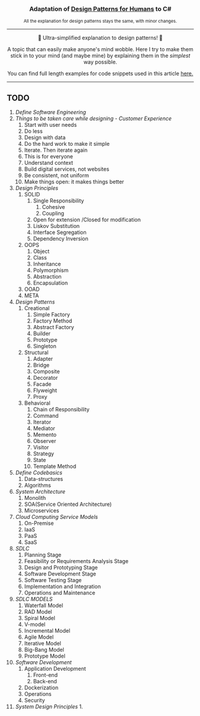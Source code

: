 <h3 align="center">
Adaptation of <a href="https://github.com/kamranahmedse/design-patterns-for-humans">Design Patterns for Humans</a>  to C#
</h3>
<p align="center"><sub>All the explanation for design patterns stays the same, with minor changes.</sub></p>

****

<p align="center">
🎉 Ultra-simplified explanation to design patterns! 🎉
</p>
<p align="center">
A topic that can easily make anyone's mind wobble. Here I try to make them stick in to your mind (and maybe mine) by explaining them in the <i>simplest</i> way possible.
</p>
<p align="center">
You can find full length examples for code snippets used in this article <a href="https://github.com/anupavanm/csharp-design-patterns-for-humans-examples">here.</a>
</p>

****

## TODO
1. *Define Software Engineering*
2. *Things to be taken care while designing - Customer Experience*
   1. Start with user needs
   2. Do less
   3. Design with data
   4. Do the hard work to make it simple
   5. Iterate. Then iterate again
   6. This is for everyone
   7. Understand context
   8. Build digital services, not websites
   9. Be consistent, not uniform
   10. Make things open: it makes things better
3. *Design Principles*
   1.  SOLID
       1.  Single Responsibility
           1. Cohesive
           2. Coupling 
       2.  Open for extension /Closed for modification
       3.  Liskov Substitution
       4.  Interface Segregation
       5.  Dependency Inversion
   2.  OOPS
       1.  Object
       2.  Class
       3.  Inheritance
       4.  Polymorphism
       5.  Abstraction
       6.  Encapsulation
   3.  OOAD
   4.  META
4. *Design Patterns*
   1.  Creational
       1.  Simple Factory
       2.  Factory Method
       3.  Abstract Factory
       4.  Builder
       5.  Prototype
       6.  Singleton
   2.  Structural
       1.  Adapter
       2.  Bridge
       3.  Composite
       4.  Decorator
       5.  Facade
       6.  Flyweight
       7.  Proxy
   3.  Behavioral
       1.  Chain of Responsibility
       2.  Command
       3.  Iterator
       4.  Mediator
       5.  Memento
       6.  Observer
       7.  Visitor
       8.  Strategy
       9.  State
       10. Template Method
5.  *Define Codebasics*
    1.  Data-structures
    2.  Algorithms
6.  *System Architecture*
    1.  Monolith
    2.  SOA(Service Oriented Architecture)
    3.  Microservices
7.  *Cloud Computing Service Models*
    1.  On-Premise
    2.  IaaS
    3.  PaaS
    4.  SaaS
8.  *SDLC*
    1. Planning Stage
    2. Feasibility or Requirements Analysis Stage
    3. Design and Prototyping Stage
    4. Software Development Stage
    5. Software Testing Stage
    6. Implementation and Integration
    7. Operations and Maintenance
9. *SDLC MODELS*
   1.  Waterfall Model
   2.  RAD Model
   3.  Spiral Model
   4.  V-model
   5.  Incremental Model
   6.  Agile Model
   7.  Iterative Model
   8.  Big-Bang Model
   9.  Prototype Model
10. *Software Development*
    1.  Application Development
        1.  Front-end
        2.  Back-end
    2.  Dockerization
    3.  Operations
    4.  Security
11. *System Design Principles*
    1.  
 
